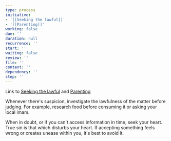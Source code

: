 ```yaml
---
type: process
initiative:
- '[[Seeking the lawful]]'
- '[[Parenting]]'
working: false
due: ''
duration: null
recurrence: ''
start: ''
waiting: false
review: ''
file: ''
context: ''
dependency: ''
step: ''
---
```


Link to [Seeking the lawful](Initiatives/worship/Seeking%20the%20lawful.md) and [Parenting](Initiatives/worship/Parenting.md) 

Whenever there's suspicion, investigate the lawfulness of the matter before judging. For example, research food before consuming it or asking your local imam.

When in doubt, or if you can't access information in time, seek your heart. True sin is that which disturbs your heart. If accepting something feels wrong or creates unease within you, it's best to avoid it.